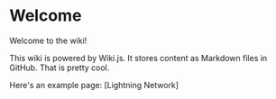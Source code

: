 <!-- TITLE: Home -->
<!-- SUBTITLE: A quick summary of Home -->

# Welcome
Welcome to the wiki!

This wiki is powered by Wiki.js.  It stores content as Markdown files in GitHub.  That is pretty cool.

Here's an example page: [Lightning Network]